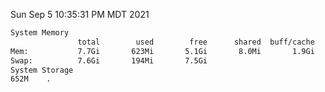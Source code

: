 Sun Sep  5 10:35:31 PM MDT 2021
```bash
System Memory
               total        used        free      shared  buff/cache   available
Mem:           7.7Gi       623Mi       5.1Gi       8.0Mi       1.9Gi       6.7Gi
Swap:          7.6Gi       194Mi       7.5Gi
System Storage
652M	.
```
```bash
